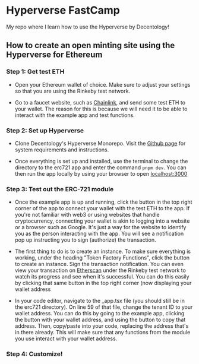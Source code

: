 # Hyperverse FastCamp
My repo where I learn how to use the Hyperverse by Decentology!

## How to create an open minting site using the Hyperverse for Ethereum

### Step 1: Get test ETH
- Open your Ethereum wallet of choice. Make sure to adjust your settings so that you are using the Rinkeby test network.

- Go to a faucet website, such as [Chainlink](https://faucets.chain.link/rinkeby), and send some test ETH to your wallet. The reason for this is because we will need it to be able to interact with the example app and test functions.

### Step 2: Set up Hyperverse
- Clone Decentology's Hyperverse Monorepo. Visit the [Github page](https://github.com/decentology/hyperverse-mono) for system requirements and instructions.

- Once everything is set up and installed, use the terminal to change the directory to the erc721 app and enter the command `pnpm dev`. You can then run the app locally by using your browser to open [localhost:3000](http://localhost:3000/)

### Step 3: Test out the ERC-721 module
- Once the example app is up and running, click the button in the top right corner of the app to connect your wallet with the test ETH to the app. If you're not familiar with web3 or using websites that handle cryptocurrency, connecting your wallet is akin to logging into a website or a browser such as Google. It's just a way for the website to identify you as the person interacting with the app. You will see a notification pop up instructing you to sign (authorize) the transaction. 

- The first thing to do is to create an instance. To make sure everything is working, under the heading "Token Factory Functions", click the button to create an instance. Sign the transaction notification. You can even view your transaction on [Etherscan](https://rinkeby.etherscan.io) under the Rinkeby test network to watch its progress and see when it's successful. You can do this easily by clicking that same button in the top right corner (now displaying your wallet address

- In your code editor, navigate to the _app.tsx file (you should still be in the erc721 directory). On line 59 of that file, change the tenant ID to your wallet address. You can do this by going to the example app, clicking the button with your wallet address, and using the button to copy that address. Then, copy/paste into your code, replacing the address that's in there already. This will make sure that any functions from the module you use interact with your wallet address.

### Step 4: Customize!


